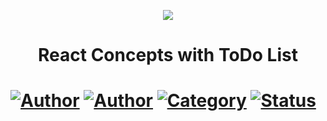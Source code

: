 <p align="center">
   <img src="https://github.com/tfbio/restaurant_web/blob/main/github/todo.jpg"/>
</p>
<h1 align="center">React Concepts with ToDo List<h1>
  
[![Author](https://img.shields.io/badge/author-Tfbio-brightgreen)](https://github.com/tfbio)
[![Author](https://img.shields.io/badge/author-Rocketseat-brightgreen)](https://github.com/Rocketseat)
[![Category](https://img.shields.io/badge/category-study-brightgreen)](#)
[![Status](https://img.shields.io/badge/status-finished-brightgreen)](#)

